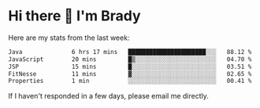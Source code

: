 # Hi there 👋 I'm Brady

Here are my stats from the last week:
<!--START_SECTION:waka-->

```txt
Java              6 hrs 17 mins   ██████████████████████░░░   88.12 %
JavaScript        20 mins         █▒░░░░░░░░░░░░░░░░░░░░░░░   04.70 %
JSP               15 mins         █░░░░░░░░░░░░░░░░░░░░░░░░   03.51 %
FitNesse          11 mins         ▓░░░░░░░░░░░░░░░░░░░░░░░░   02.65 %
Properties        1 min           ░░░░░░░░░░░░░░░░░░░░░░░░░   00.41 %
```

<!--END_SECTION:waka-->

If I haven't responded in a few days, please email me directly. 
